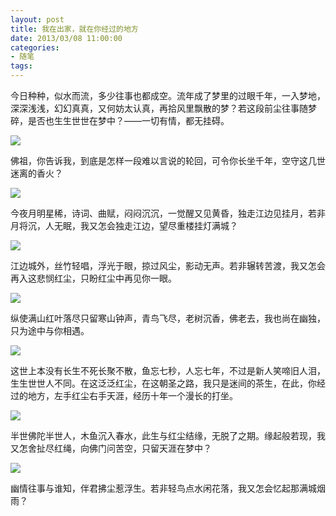 ```yaml
---
layout: post
title: 我在出家，就在你经过的地方
date: 2013/03/08 11:00:00
categories: 
- 随笔
tags: 
---
```


今日种种，似水而流，多少往事也都成空。流年成了梦里的过眼千年，一入梦地，深深浅浅，幻幻真真，又何妨太认真，再拾风里飘散的梦？若这段前尘往事随梦碎，是否也生生世世在梦中？——一切有情，都无挂碍。

![](http://file3.u148.net/2012/10/images/1349513260630.jpg)

佛祖，你告诉我，到底是怎样一段难以言说的轮回，可令你长坐千年，空守这几世迷离的香火？

![](https://ws1.sinaimg.cn/large/006tNbRwgy1fgd0c4bby8j30c80c8mx9.jpg)

今夜月明星稀，诗词、曲赋，闷闷沉沉，一觉醒又见黄昏，独走江边见挂月，若非月将沉，人无眠，我又怎会独走江边，望尽重楼挂灯满城？

![](https://ws1.sinaimg.cn/large/006tNbRwgy1fgd0c9jjplj30c80apq30.jpg)

江边城外，丝竹轻唱，浮光于眼，掠过风尘，影动无声。若非辗转苦渡，我又怎会再入这悲悯红尘，只盼红尘中再见你一眼。

![](https://ws1.sinaimg.cn/large/006tNbRwgy1fgd0clko17j30fk0fjgmn.jpg)

纵使满山红叶落尽只留寒山钟声，青鸟飞尽，老树沉香，佛老去，我也尚在幽独，只为途中与你相遇。

![](https://ws2.sinaimg.cn/large/006tNbRwgy1fgd0cr1weoj30dw0iijs5.jpg)

这世上本没有长生不死长聚不散，鱼忘七秒，人忘七年，不过是新人笑啼旧人泪，生生世世人不同。在这泛泛红尘，在这朝圣之路，我只是迷间的茶生，在此，你经过的地方，左手红尘右手天涯，经历十年一个漫长的打坐。

![](https://ws1.sinaimg.cn/large/006tNbRwgy1fgd0cyi78cj30c80cdgly.jpg)

半世佛陀半世人，木鱼沉入春水，此生与红尘结缘，无脱了之期。缘起般若现，我又怎舍扯尽红绳，向佛门问苦空，只留天涯在梦中？

![](https://ws2.sinaimg.cn/large/006tNbRwgy1fgd0d3u497j30fa097jrm.jpg)

幽情往事与谁知，伴君拂尘惹浮生。若非轻鸟点水闲花落，我又怎会忆起那满城烟雨？
